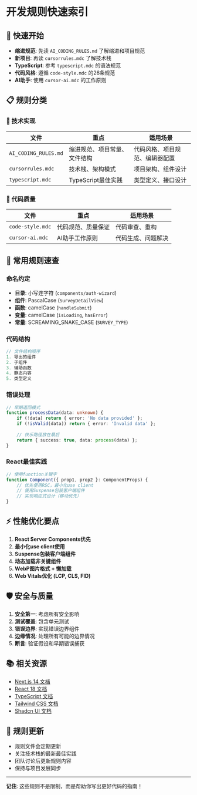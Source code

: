 # 开发规则快速索引

## 🚀 快速开始
- **缩进规范**: 先读 `AI_CODING_RULES.md` 了解缩进和项目规范
- **新项目**: 再读 `cursorrules.mdc` 了解技术栈
- **TypeScript**: 参考 `typescript.mdc` 的语法规范
- **代码风格**: 遵循 `code-style.mdc` 的26条规范
- **AI助手**: 使用 `cursor-ai.mdc` 的工作原则

## 📋 规则分类

### 🔧 技术实现
| 文件 | 重点 | 适用场景 |
|------|------|----------|
| `AI_CODING_RULES.md` | 缩进规范、项目常量、文件结构 | 代码风格、项目规范、编辑器配置 |
| `cursorrules.mdc` | 技术栈、架构模式 | 项目架构、组件设计 |
| `typescript.mdc` | TypeScript最佳实践 | 类型定义、接口设计 |

### 🎨 代码质量
| 文件 | 重点 | 适用场景 |
|------|------|----------|
| `code-style.mdc` | 代码规范、质量保证 | 代码审查、重构 |
| `cursor-ai.mdc` | AI助手工作原则 | 代码生成、问题解决 |

## 🎯 常用规则速查

### 命名约定
- **目录**: 小写连字符 (`components/auth-wizard`)
- **组件**: PascalCase (`SurveyDetailView`)
- **函数**: camelCase (`handleSubmit`)
- **变量**: camelCase (`isLoading`, `hasError`)
- **常量**: SCREAMING_SNAKE_CASE (`SURVEY_TYPE`)

### 代码结构
```typescript
// 文件结构顺序
1. 导出的组件
2. 子组件
3. 辅助函数
4. 静态内容
5. 类型定义
```

### 错误处理
```typescript
// 早期返回模式
function processData(data: unknown) {
    if (!data) return { error: 'No data provided' };
    if (!isValid(data)) return { error: 'Invalid data' };
    
    // 快乐路径放在最后
    return { success: true, data: process(data) };
}
```

### React最佳实践
```typescript
// 使用function关键字
function Component({ prop1, prop2 }: ComponentProps) {
    // 优先使用RSC，最小化use client
    // 使用Suspense包装客户端组件
    // 实现响应式设计（移动优先）
}
```

## ⚡ 性能优化要点
1. **React Server Components优先**
2. **最小化use client使用**
3. **Suspense包装客户端组件**
4. **动态加载非关键组件**
5. **WebP图片格式 + 懒加载**
6. **Web Vitals优化 (LCP, CLS, FID)**

## 🛡️ 安全与质量
1. **安全第一**: 考虑所有安全影响
2. **测试覆盖**: 包含单元测试
3. **错误边界**: 实现错误边界组件
4. **边缘情况**: 处理所有可能的边界情况
5. **断言**: 验证假设和早期错误捕获

## 📚 相关资源
- [Next.js 14 文档](https://nextjs.org/docs)
- [React 18 文档](https://react.dev/)
- [TypeScript 文档](https://www.typescriptlang.org/)
- [Tailwind CSS 文档](https://tailwindcss.com/)
- [Shadcn UI 文档](https://ui.shadcn.com/)

## 🔄 规则更新
- 规则文件会定期更新
- 关注技术栈的最新最佳实践
- 团队讨论后更新规则内容
- 保持与项目发展同步

---

**记住**: 这些规则不是限制，而是帮助你写出更好代码的指南！
